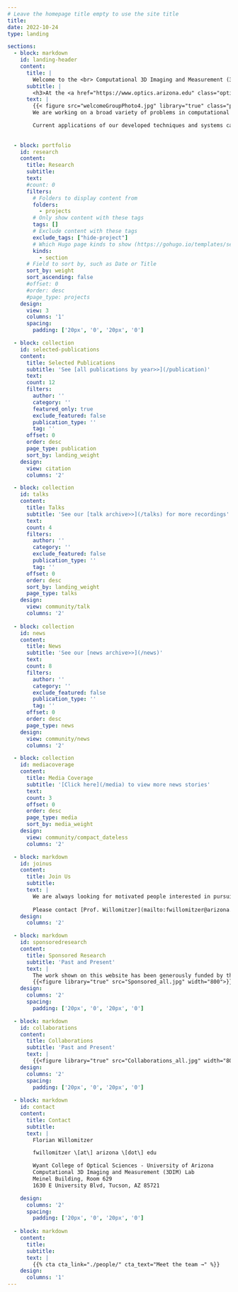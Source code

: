 ```yaml
---
# Leave the homepage title empty to use the site title
title:
date: 2022-10-24
type: landing

sections:
  - block: markdown
    id: landing-header
    content:
      title: |
        Welcome to the <br> Computational 3D Imaging and Measurement (3DIM) Lab!
      subtitle: |
        <h3>At the <a href="https://www.optics.arizona.edu" class="optics-label-hero">Wyant College of Optical Sciences</a> - University of Arizona</h3> <br> Lab Director: Prof. Florian Willomitzer
      text: |
        {{< figure src="welcomeGroupPhoto4.jpg" library="true" class="project-section-wrap-image" width="700px" max_width="50%">}}
        We are working on a broad variety of problems in computational imaging, optical 3d metrology, and quantitative vision. Our research combines teachings from physical optics, image and signal processing,  computer vision, and information theory. Our goal is to invent, develop, and build the next generation of 2D/3D computational imaging and display devices that overcome traditional limitations (e.g., in resolution, dynamic range, speed) to “make the unseen visible”.  These instruments and the underlying principles will represent key technologies to foster transformational technical changes in the next decades.

        Current applications of our developed techniques and systems can be found in medicine, VR/AR/MR, robotics, industrial inspection, remote sensing, automotive sensing, metrology, forensics, or cultural heritage preservation. Our present research includes novel methods for high-resolution holographic displays, [unconventional methods for precise VR eye tracking](/projects/eyetracking/), and the implementation of high-precision metrology methods in [low-cost mobile handheld devices](projects/artculturalheritage/). Moreover, we develop novel time-of-flight and structured light techniques for [industrial inspection](/projects/industrialinspection/) and [medical imaging](/projects/medical3dimaging/) working at depth resolutions in the 100μm-range.
        
  
  - block: portfolio
    id: research
    content:
      title: Research
      subtitle:
      text:
      #count: 0
      filters:
        # Folders to display content from
        folders:
          - projects
        # Only show content with these tags
        tags: []
        # Exclude content with these tags
        exclude_tags: ["hide-project"]
        # Which Hugo page kinds to show (https://gohugo.io/templates/section-templates/#page-kinds)
        kinds:
          - section
      # Field to sort by, such as Date or Title
      sort_by: weight
      sort_ascending: false
      #offset: 0
      #order: desc
      #page_type: projects
    design:
      view: 3
      columns: '1'
      spacing:
        padding: ['20px', '0', '20px', '0']

  - block: collection
    id: selected-publications
    content:
      title: Selected Publications
      subtitle: 'See [all publications by year>>](/publication)'
      text:
      count: 12
      filters:
        author: ''
        category: ''
        featured_only: true
        exclude_featured: false
        publication_type: ''
        tag: ''
      offset: 0
      order: desc
      page_type: publication
      sort_by: landing_weight
    design:
      view: citation
      columns: '2'

  - block: collection
    id: talks
    content:
      title: Talks
      subtitle: 'See our [talk archive>>](/talks) for more recordings'
      text:
      count: 4
      filters:
        author: ''
        category: ''
        exclude_featured: false
        publication_type: ''
        tag: ''
      offset: 0
      order: desc
      sort_by: landing_weight
      page_type: talks
    design:
      view: community/talk
      columns: '2'
      
  - block: collection
    id: news
    content:
      title: News
      subtitle: 'See our [news archive>>](/news)'
      text:
      count: 8
      filters:
        author: ''
        category: ''
        exclude_featured: false
        publication_type: ''
        tag: ''
      offset: 0
      order: desc
      page_type: news
    design:
      view: community/news
      columns: '2'

  - block: collection
    id: mediacoverage
    content:
      title: Media Coverage
      subtitle: '[Click here](/media) to view more news stories'
      text: 
      count: 3
      offset: 0
      order: desc
      page_type: media
      sort_by: media_weight
    design:
      view: community/compact_dateless
      columns: '2'

  - block: markdown
    id: joinus
    content:
      title: Join Us
      subtitle:
      text: |
        We are always looking for motivated people interested in pursuing a research project or thesis in our lab. Prospective Students or Postdocs should have a background in Optics, Computer Science, Image and Signal Processing, or similar disciplines.
        
        Please contact [Prof. Willomitzer](mailto:fwillomitzer@arizona.edu) if you are interested.
    design:
      columns: '2'

  - block: markdown
    id: sponsoredresearch
    content:
      title: Sponsored Research
      subtitle: 'Past and Present'
      text: |
        The work shown on this website has been generously funded by the agencies and industry partners listed below. Prof. Willomitzer was directly awarded funding as Principal Investigator (PI) or Co-Principal Investigator (Co-PI) from NSF, OPTICA, Meta, Texas Instruments, NCMS, NEH, and MAGNA.
        {{<figure library="true" src="Sponsored_all.jpg" width="800">}}  
    design:
      columns: '2'
      spacing:
        padding: ['20px', '0', '20px', '0']

  - block: markdown
    id: collaborations
    content:
      title: Collaborations
      subtitle: 'Past and Present'
      text: |
        {{<figure library="true" src="Collaborations_all.jpg" width="800">}}  
    design:
      columns: '2'
      spacing:
        padding: ['20px', '0', '20px', '0']
  
  - block: markdown
    id: contact
    content:
      title: Contact
      subtitle:
      text: |
        Florian Willomitzer

        fwillomitzer \[at\] arizona \[dot\] edu

        Wyant College of Optical Sciences - University of Arizona
        Computational 3D Imaging and Measurement (3DIM) Lab
        Meinel Building, Room 629
        1630 E University Blvd, Tucson, AZ 85721

    design:
      columns: '2'
      spacing:
        padding: ['20px', '0', '20px', '0']
  
  - block: markdown
    content:
      title:
      subtitle:
      text: |
        {{% cta cta_link="./people/" cta_text="Meet the team →" %}}
    design:
      columns: '1'
---
```

